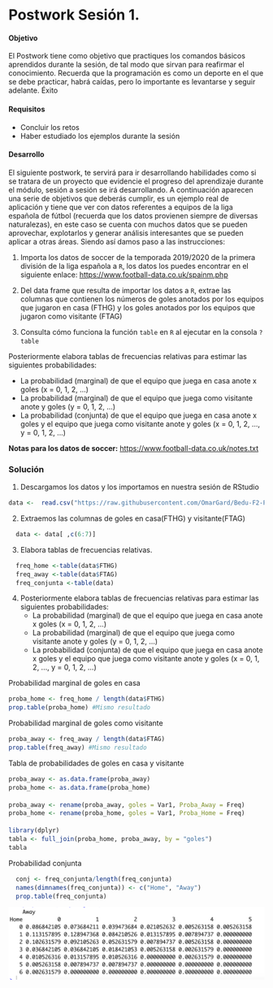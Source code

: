 ﻿# Postwork Sesión 1.

#### Objetivo

El Postwork tiene como objetivo que practiques los comandos básicos aprendidos durante la sesión, de tal modo que sirvan para reafirmar el conocimiento. Recuerda que la programación es como un deporte en el que se debe practicar, habrá caídas, pero lo importante es levantarse y seguir adelante. Éxito

#### Requisitos
- Concluir los retos
- Haber estudiado los ejemplos durante la sesión

#### Desarrollo

El siguiente postwork, te servirá para ir desarrollando habilidades como si se tratara de un proyecto que evidencie el progreso del aprendizaje durante el módulo, sesión a sesión se irá desarrollando. A continuación aparecen una serie de objetivos que deberás cumplir, es un ejemplo real de aplicación y tiene que ver con datos referentes a equipos de la liga española de fútbol (recuerda que los datos provienen siempre de diversas naturalezas), en este caso se cuenta con muchos datos que se pueden aprovechar, explotarlos y generar análisis interesantes que se pueden aplicar a otras áreas. Siendo así damos paso a las instrucciones: 

1. Importa los datos de soccer de la temporada 2019/2020 de la primera división de la liga española a `R`, los datos los puedes encontrar en el siguiente enlace: https://www.football-data.co.uk/spainm.php

2. Del data frame que resulta de importar los datos a `R`, extrae las columnas que contienen los números de goles anotados por los equipos que jugaron en casa (FTHG) y los goles anotados por los equipos que jugaron como visitante (FTAG)

3. Consulta cómo funciona la función `table` en `R` al ejecutar en la consola `?table`
 
Posteriormente elabora tablas de frecuencias relativas para estimar las siguientes probabilidades:

- La probabilidad (marginal) de que el equipo que juega en casa anote x goles (x = 0, 1, 2, ...)
- La probabilidad (marginal) de que el equipo que juega como visitante anote y goles (y = 0, 1, 2, ...)
- La probabilidad (conjunta) de que el equipo que juega en casa anote x goles y el equipo que juega como visitante anote y goles (x = 0, 1, 2, ..., y = 0, 1, 2, ...)

__Notas para los datos de soccer:__ https://www.football-data.co.uk/notes.txt

### Solución
1. Descargamos los datos y los importamos en nuestra sesión de RStudio
```r
data <-  read.csv("https://raw.githubusercontent.com/OmarGard/Bedu-F2-Postworks-E4/main/source_data/postwork_1/SP1.csv")
```
  2. Extraemos las columnas de goles en casa(FTHG) y visitante(FTAG)
```r
  data <- data[ ,c(6:7)]
```
  3. Elabora tablas de frecuencias relativas.
```r
  freq_home <-table(data$FTHG)
  freq_away <-table(data$FTAG)
  freq_conjunta <-table(data)
```
  4. Posteriormente elabora tablas de frecuencias relativas para estimar las siguientes probabilidades:
	  * La probabilidad (marginal) de que el equipo que juega en casa anote x goles (x = 0, 1, 2, ...)
	  * La probabilidad (marginal) de que el equipo que juega como visitante anote y goles (y = 0, 1, 2, ...)
	  * La probabilidad (conjunta) de que el equipo que juega en casa anote x goles y el equipo que juega como visitante anote y goles (x = 0, 1, 2, ..., y = 0, 1, 2, ...)


Probabilidad marginal de goles en casa	
```r
proba_home <- freq_home / length(data$FTHG)
prop.table(proba_home) #Mismo resultado
```
Probabilidad marginal de goles como visitante
```r
proba_away <- freq_away / length(data$FTAG)
prop.table(freq_away) #Mismo resultado
```
Tabla de probabilidades de goles en casa y visitante
```r
proba_away <- as.data.frame(proba_away)
proba_home <- as.data.frame(proba_home)

proba_away <- rename(proba_away, goles = Var1, Proba_Away = Freq)
proba_home <- rename(proba_home, goles = Var1, Proba_Home = Freq)

library(dplyr)
tabla <- full_join(proba_home, proba_away, by = "goles")
tabla
```
Probabilidad conjunta
```r
  conj <- freq_conjunta/length(freq_conjunta)
  names(dimnames(freq_conjunta)) <- c("Home", "Away") 
  prop.table(freq_conjunta)
```
![Tabla de probabilidades conjuntas](https://github.com/OmarGard/Bedu-F2-Postworks-E4/blob/main/img/tabla_S1.png)



